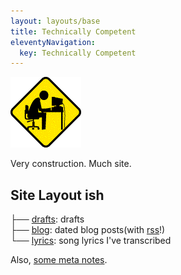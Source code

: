 ```yaml
---
layout: layouts/base
title: Technically Competent
eleventyNavigation:
  key: Technically Competent
---
```


<img src="/assets/Corridor9875pixani-construction.gif" alt="">

Very construction.
Much site.

## Site Layout ish
├── [drafts](drafts/): drafts\
├── [blog](blog/): dated blog posts(with [rss](feed.xml)!)\
└── [lyrics](lyrics/): song lyrics I've transcribed

Also, [some meta notes](README).
